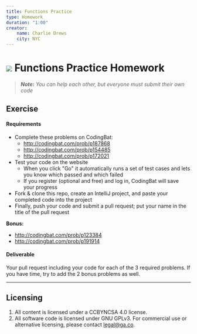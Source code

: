 ```yaml
---
title: Functions Practice
type: Homework
duration: "1:00"
creator:
    name: Charlie Drews
    city: NYC
---
```


# ![](https://ga-dash.s3.amazonaws.com/production/assets/logo-9f88ae6c9c3871690e33280fcf557f33.png) Functions Practice Homework

> ***Note:*** _You can help each other, but everyone must submit their own code_

## Exercise

#### Requirements

- Complete these problems on CodingBat:
  - http://codingbat.com/prob/p187868
  - http://codingbat.com/prob/p154485
  - http://codingbat.com/prob/p172021
- Test your code on the website
  - When you click "Go" it automatically runs a set of test cases and lets you know which passed and which failed
  - If you register (optional and free) and log in, CodingBat will save your progress
- Fork & clone this repo, create an IntelliJ project, and paste your completed code into the project
- Finally, push your code and submit a pull request; put your name in the title of the pull request

**Bonus:**
- http://codingbat.com/prob/p123384
- http://codingbat.com/prob/p191914

#### Deliverable

Your pull request including your code for each of the 3 required problems. If you have time, try to add the 2 bonus problems as well.

---

## Licensing
1. All content is licensed under a CC­BY­NC­SA 4.0 license.
2. All software code is licensed under GNU GPLv3. For commercial use or alternative licensing, please contact [legal@ga.co](mailto:legal@ga.co).
